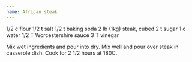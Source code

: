 ```yaml
---
name: African steak
---
```


1/2 c flour
1/2 t salt
1/2 t baking soda
2 lb (1kg) steak, cubed
2 t sugar
1 c water
1/2 T Worcestershire sauce
3 T vinegar

Mix wet ingredients and pour into dry.  Mix well and pour over steak in casserole dish.  Cook for 2 1/2 hours at 180C.

